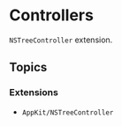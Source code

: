 # Controllers

`NSTreeController` extension.

## Topics

### Extensions

- ``AppKit/NSTreeController``

